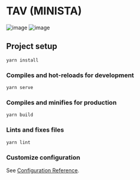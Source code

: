 # TAV (MINISTA)

![image](https://user-images.githubusercontent.com/61268358/204038869-bba93f2c-c2d9-441b-b142-84d2d7ecc4fb.png)
![image](https://user-images.githubusercontent.com/61268358/204038945-3f74e181-4824-41b4-9701-9c92a8e25b44.png)

## Project setup
```
yarn install
```

### Compiles and hot-reloads for development
```
yarn serve
```

### Compiles and minifies for production
```
yarn build
```

### Lints and fixes files
```
yarn lint
```

### Customize configuration
See [Configuration Reference](https://cli.vuejs.org/config/).
